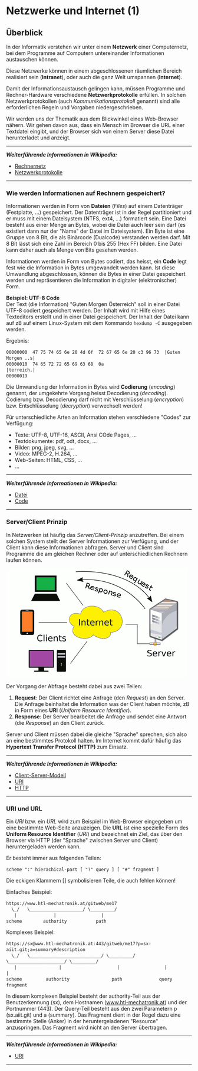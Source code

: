 # Netzwerke und Internet (1)

## Überblick

In der Informatik verstehen wir unter einem **Netzwerk** einer Computernetz, bei dem Programme auf Computern untereinander Informationen austauschen können.

Diese Netzwerke können in einem abgeschlossenen räumlichen Bereich realisiert sein (**Intranet**), oder auch die ganz Welt umspannen (**Internet**).

Damit der Informationsaustausch gelingen kann, müssen Programme und Rechner-Hardware verschiedene **Netzwerkprotokolle** erfüllen. In solchen Netzwerkprotokollen (auch *Kommunikationsprotokoll* genannt) sind alle erforderlichen Regeln und Vorgaben niedergeschrieben.

Wir werden uns der Thematik aus dem Blickwinkel eines Web-Browser nähern. Wir gehen davon aus, dass ein Mensch im Browser die URL einer Textdatei eingibt, und der Browser sich von einem Server diese Datei herunterladet und anzeigt.

---------------------------
***Weiterführende Informationen in Wikipedia:***  
* [Rechnernetz](https://de.wikipedia.org/wiki/Rechnernetz)
* [Netzwerkprotokolle](https://de.wikipedia.org/wiki/Netzwerkprotokoll)
---------------------------

### Wie werden Informationen auf Rechnern gespeichert?

Informationen werden in Form von **Dateien** (*Files*) auf einem Datenträger (Festplatte, ...) gespeichert. Der Datenträger ist in der Regel partitioniert und er muss mit einem Dateisystem (NTFS, ext4, ...) formatiert sein. Eine Datei besteht aus einer Menge an Bytes, wobei die Datei auch leer sein darf (es existiert dann nur der "Name" der Datei im Dateisystem). Ein Byte ist eine Gruppe von 8 Bit, die als Binärcode (Dualcode) verstanden werden darf. Mit 8 Bit lässt sich eine Zahl im Bereich 0 bis 255 (Hex FF) bilden. Eine Datei kann daher auch als Menge von Bits gesehen werden.

Informationen werden in Form von Bytes codiert, das heisst, ein **Code** legt fest wie die Information in Bytes umgewandelt werden kann. Ist diese Umwandlung abgeschlossen, können die Bytes in einer Datei gespeichert werden und repräsentieren die Information in digitaler (elektronischer) Form.

**Beispiel: UTF-8 Code**  
Der Text (die Information) "Guten Morgen Österreich" soll in einer Datei UTF-8 codiert gespeichert werden. Der Inhalt wird mit Hilfe eines Texteditors erstellt und in einer Datei gespeichert. Der Inhalt der Datei kann auf zB auf einem Linux-System mit dem Kommando `hexdump -C` ausgegeben werden.

Ergebnis:
```
00000000  47 75 74 65 6e 20 4d 6f  72 67 65 6e 20 c3 96 73  |Guten Morgen ..s|
00000010  74 65 72 72 65 69 63 68  0a                       |terreich.|
00000019
```

Die Umwandlung der Information in Bytes wird **Codierung** (*encoding*) genannt, der umgekehrte Vorgang heisst Decodierung (*decoding*). 
Codierung bzw. Decodierung darf nicht mit Verschlüsselung (*encryption*) bzw. Entschlüsselung (*decryption*) verwechselt werden!

Für unterschiedliche Arten an Information stehen verschiedene "Codes" zur Verfügung:  
* Texte: UTF-8, UTF-16, ASCII, Ansi COde Pages, ...
* Textdokumente: pdf, odt, docx, ...
* Bilder: png, jpeg, svg, ...
* Video: MPEG-2, H.264, ...
* Web-Seiten: HTML, CSS, ...
* ...

---------------------------
***Weiterführende Informationen in Wikipedia:***  
* [Datei](https://de.wikipedia.org/wiki/Datei)
* [Code](https://de.wikipedia.org/wiki/Code)  
---------------------------

### Server/Client Prinzip

In Netzwerken ist häufig das *Server/Client-Prinzip* anzutreffen. Bei einem solchen System stellt der Server Informationen zur Verfügung, und der Client kann diese Informationen abfragen. Server und Client sind Programme die am gleichen Rechner oder auf unterschiedlichen Rechnern laufen können.

![](img/server-client-model.png)

Der Vorgang der Abfrage besteht dabei aus zwei Teilen:  
1) **Request**: Der Client richtet eine Anfrage (den *Request*) an den Server. Die Anfrage beinhaltet die Information was der Client haben möchte, zB in Form eines **URI** (*Uniform Resource Identifier*).
2) **Response**: Der Server bearbeitet die Anfrage und sendet eine Antwort (die *Response*) an den Client zurück.

Server und Client müssen dabei die gleiche "Sprache" sprechen, sich also an eine bestimmtes Protokoll halten. Im Internet kommt dafür häufig das **Hypertext Transfer Protocol (HTTP)** zum Einsatz.

---------------------------
***Weiterführende Informationen in Wikipedia:***  
* [Client-Server-Modell](https://de.wikipedia.org/wiki/Client-Server-Modell)
* [URI](https://de.wikipedia.org/wiki/Uniform_Resource_Identifier)
* [HTTP](https://de.wikipedia.org/wiki/Hypertext_Transfer_Protocol)
---------------------------

### URI und URL

Ein *URI* bzw. ein *URL* wird zum Beispiel im Web-Browser eingegeben um eine bestimmte Web-Seite anzuzeigen. Die **URL** ist eine spezielle Form des **Uniform Resource Identifier** (*URI*) und bezeichnet ein Ziel, das über den Browser via HTTP (der "Sprache" zwischen Server und Client) heruntergeladen werden kann.

Er besteht immer aus folgenden Teilen:

```
scheme ":" hierachical-part [ "?" query ] [ "#" fragment ]
```
Die eckigen Klammern [] symbolisieren Teile, die auch fehlen können!

Einfaches Beispiel:

```
https://www.htl-mechatronik.at/gitweb/me17
  \_/   \____________________/ \_________/
   |              |                 |
scheme        authority           path
```

Komplexes Beispiel:

```
https://sx@www.htl-mechatronik.at:443/gitweb/me17?p=sx-aiit.git;a=summary#description
  \_/   \___________________________/ \_________/ \_____________________/ \_________/
   |                |                     |                 |                 |
scheme         authority                path              query           fragment
```

In diesem komplexen Beispiel besteht der authority-Teil aus der Benutzerkennung (sx), dem Hostnamen (www.htl-mechatronik.at) und der Portnummer (443). Der Query-Teil besteht aus den zwei Parametern p (sx.aiit.git) und a (summary). Das Fragment dient in der Regel dazu eine bestimmte Stelle (Anker) in der heruntergeladenen "Resource" anzuspringen. Das Fragment wird nicht an den Server übertragen.

---------------------------
***Weiterführende Informationen in Wikipedia:***  
* [URI](https://de.wikipedia.org/wiki/Uniform_Resource_Identifier)
---------------------------